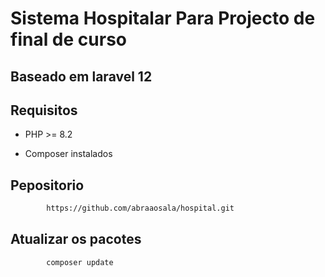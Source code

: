 # Sistema Hospitalar Para Projecto de final de curso


## Baseado em laravel 12


## Requisitos 
- PHP >= 8.2
* Composer instalados

## Pepositorio

```bash
        https://github.com/abraaosala/hospital.git

```



## Atualizar os pacotes

```bash
        composer update
```



